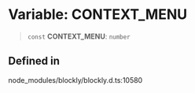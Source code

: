 # Variable: CONTEXT_MENU

> `const` **CONTEXT_MENU**: `number`

## Defined in

node_modules/blockly/blockly.d.ts:10580
